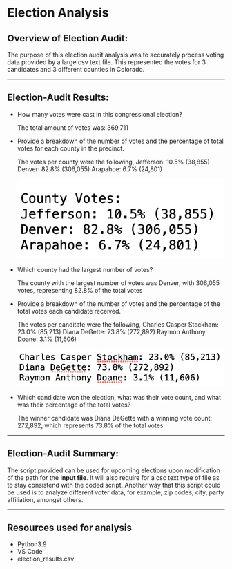 # Election Analysis

## Overview of Election Audit: 

The purpose of this election audit analysis was to accurately process voting data provided by a large csv text file. This represented the votes for 3 candidates and 3 different counties in Colorado. 

----

## Election-Audit Results: 

* How many votes were cast in this congressional election?

    The total amount of votes was: 369,711

* Provide a breakdown of the number of votes and the percentage of total votes for each county in the precinct.

    The votes per county were the following,  Jefferson: 10.5% (38,855) Denver: 82.8% (306,055) Arapahoe: 6.7% (24,801)

    ![Screenshot](https://github.com/chgallegos/election_analysis/blob/main/Resources/County_breakdown.png)

* Which county had the largest number of votes?

    The county with the largest number of votes was Denver, with 306,055 votes, representing 82.8% of the total votes

* Provide a breakdown of the number of votes and the percentage of the total votes each candidate received.

    The votes per canditate were the following, Charles Casper Stockham: 23.0% (85,213) Diana DeGette: 73.8% (272,892) Raymon Anthony Doane: 3.1% (11,606)

    ![Screenshot](https://github.com/chgallegos/election_analysis/blob/main/Resources/Candidate_breakdown.png)

* Which candidate won the election, what was their vote count, and what was their percentage of the total votes?

    The winner candidate was Diana DeGette with a winning vote count: 272,892, which represents 73.8% of the total votes

----
## Election-Audit Summary: 

The script provided can be used for upcoming elections upon modification of the path for the **input file**. It will also require for a csc text type of file as to stay consistend with the coded script. Another way that this script could be used is to analyze different voter data, for example, zip codes, city, party affiliation, amongst others.

----
## Resources used for analysis

* Python3.9
* VS Code
* election_results.csv